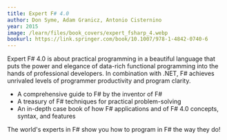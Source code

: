 ```yaml
---
title: Expert F# 4.0
author: Don Syme, Adam Granicz, Antonio Cisternino
year: 2015
image: /learn/files/book_covers/expert_fsharp_4.webp
bookurl: https://link.springer.com/book/10.1007/978-1-4842-0740-6
---
```

Expert F# 4.0 is about practical programming in a beautiful language that puts the power and elegance of data-rich functional programming into the hands of professional developers. In combination with .NET, F# achieves unrivaled levels of programmer productivity and program clarity.

 - A comprehensive guide to F# by the inventor of F#
 - A treasury of F# techniques for practical problem-solving
 - An in-depth case book of how F# applications and of F# 4.0 concepts, syntax, and features

The world's experts in F# show you how to program in F# the way they do!